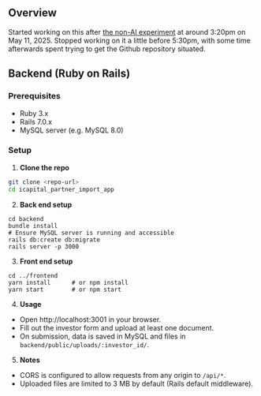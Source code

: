 ## Overview
Started working on this after [the non-AI experiment](https://github.com/natedugg/icapital-no-ai) at around 3:20pm on May 11, 2025. Stopped working on it a little before 5:30pm, with some time afterwards spent trying to get the Github repository situated.


## Backend (Ruby on Rails)

### Prerequisites
- Ruby 3.x
- Rails 7.0.x
- MySQL server (e.g. MySQL 8.0)

### Setup

1. **Clone the repo**
```bash
git clone <repo-url>
cd icapital_partner_import_app
```

2. **Back end setup**
```
cd backend
bundle install
# Ensure MySQL server is running and accessible
rails db:create db:migrate
rails server -p 3000
```

3. **Front end setup**
```
cd ../frontend
yarn install      # or npm install
yarn start        # or npm start
```

4. **Usage**
- Open http://localhost:3001 in your browser.
- Fill out the investor form and upload at least one document.
- On submission, data is saved in MySQL and files in `backend/public/uploads/:investor_id/`.

5. **Notes**
- CORS is configured to allow requests from any origin to `/api/*`.
- Uploaded files are limited to 3 MB by default (Rails default middleware).
